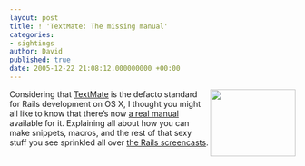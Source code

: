 ```yaml
---
layout: post
title: ! 'TextMate: The missing manual'
categories:
- sightings
author: David
published: true
date: 2005-12-22 21:08:12.000000000 +00:00
---
```

<p><img src="http://macromates.com/images/headlights/logo.png" width="150" height="118" border="0" align="right" />Considering that <a href="http://macromates.com/">TextMate</a> is the defacto standard for Rails development on OS X, I thought you might all like to know that there&#8217;s now <a href="http://macromates.com/textmate/manual/">a real manual</a> available for it. Explaining all about how you can make snippets, macros, and the rest of that sexy stuff you see sprinkled all over <a href="http://rubyonrails.org/screencasts">the Rails screencasts</a>.</p>